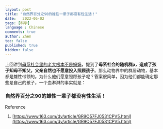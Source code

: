 ```yaml
---
layout: post
title: "自然界百分之90的雄性一辈子都没有性生活！"
date:   2022-06-02
tags: [科学]
language : Chinese
comments: true
author: Zhen
toc: false
published: true
hidden: false
---
```

上回讲到[母系社会里的老大根本不是妈妈](/母系社会里的老大根本不是妈妈)，提到了**母系社会的随机群p，造成了孩子知母不知父，父亲自然也不愿意投入照顾孩子**。那么动物界中的群居动物，基本都是雄性带领的，为什么他们愿意照顾孩子呢？答案很简单，因为他们都能确定那些是自己的孩子，一个血淋淋的事实就是：

### 自然界百分之90的雄性一辈子都没有性生活！



Reference

 1. [https://www.163.com/dy/article/GR9O57FJ0531CPV5.html](https://www.163.com/dy/article/GR9O57FJ0531CPV5.html)

<!--stackedit_data:
eyJoaXN0b3J5IjpbLTE2MzAzNDYzNTEsLTE2OTIzNDQyODAsLT
IwMzE3MDE1OTNdfQ==
-->
